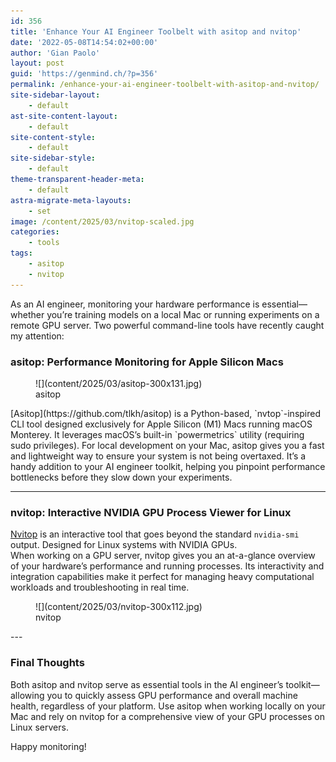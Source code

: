 ```yaml
---
id: 356
title: 'Enhance Your AI Engineer Toolbelt with asitop and nvitop'
date: '2022-05-08T14:54:02+00:00'
author: 'Gian Paolo'
layout: post
guid: 'https://genmind.ch/?p=356'
permalink: /enhance-your-ai-engineer-toolbelt-with-asitop-and-nvitop/
site-sidebar-layout:
    - default
ast-site-content-layout:
    - default
site-content-style:
    - default
site-sidebar-style:
    - default
theme-transparent-header-meta:
    - default
astra-migrate-meta-layouts:
    - set
image: /content/2025/03/nvitop-scaled.jpg
categories:
    - tools
tags:
    - asitop
    - nvitop
---
```


As an AI engineer, monitoring your hardware performance is essential—whether you’re training models on a local Mac or running experiments on a remote GPU server. Two powerful command-line tools have recently caught my attention:

### asitop: Performance Monitoring for Apple Silicon Macs

<figure aria-describedby="caption-attachment-354" class="wp-caption aligncenter" id="attachment_354" style="width: 591px">![](content/2025/03/asitop-300x131.jpg)<figcaption class="wp-caption-text" id="caption-attachment-354">asitop</figcaption></figure>  
[Asitop](https://github.com/tlkh/asitop) is a Python-based, `nvtop`-inspired CLI tool designed exclusively for Apple Silicon (M1) Macs running macOS Monterey. It leverages macOS’s built-in `powermetrics` utility (requiring sudo privileges).  
For local development on your Mac, asitop gives you a fast and lightweight way to ensure your system is not being overtaxed. It’s a handy addition to your AI engineer toolkit, helping you pinpoint performance bottlenecks before they slow down your experiments.

---

### nvitop: Interactive NVIDIA GPU Process Viewer for Linux

[Nvitop](https://github.com/XuehaiPan/nvitop) is an interactive tool that goes beyond the standard `nvidia-smi` output. Designed for Linux systems with NVIDIA GPUs.  
When working on a GPU server, nvitop gives you an at-a-glance overview of your hardware’s performance and running processes. Its interactivity and integration capabilities make it perfect for managing heavy computational workloads and troubleshooting in real time.

<figure aria-describedby="caption-attachment-355" class="wp-caption aligncenter" id="attachment_355" style="width: 667px">![](content/2025/03/nvitop-300x112.jpg)<figcaption class="wp-caption-text" id="caption-attachment-355">nvitop</figcaption></figure>---

### Final Thoughts

Both asitop and nvitop serve as essential tools in the AI engineer’s toolkit—allowing you to quickly assess GPU performance and overall machine health, regardless of your platform. Use asitop when working locally on your Mac and rely on nvitop for a comprehensive view of your GPU processes on Linux servers.

Happy monitoring!
